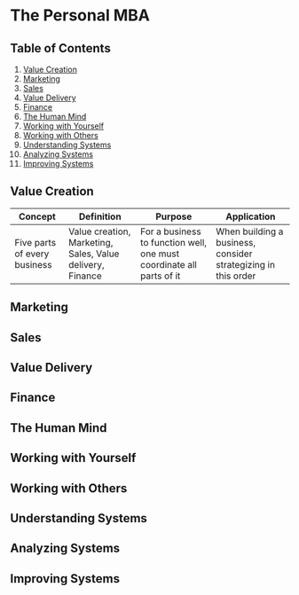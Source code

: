 # The Personal MBA

## Table of Contents

1. [Value Creation](#value-creation)
2. [Marketing](#marketing)
3. [Sales](#sales)
4. [Value Delivery](#value-delivery)
5. [Finance](#finance)
6. [The Human Mind](#the-human-mind)
7. [Working with Yourself](#working-with-yourself)
8. [Working with Others](#working-with-others)
9. [Understanding Systems](#understanding-systems)
10. [Analyzing Systems](#analyzing-systems)
11. [Improving Systems](#improving-systems)

## Value Creation

| Concept | Definition | Purpose | Application |
| --- | --- | --- | --- |
| Five parts of every business | Value creation, Marketing, Sales, Value delivery, Finance | For a business to function well, one must coordinate all parts of it | When building a business, consider strategizing in this order |

## Marketing

## Sales

## Value Delivery

## Finance

## The Human Mind

## Working with Yourself

## Working with Others

## Understanding Systems

## Analyzing Systems

## Improving Systems